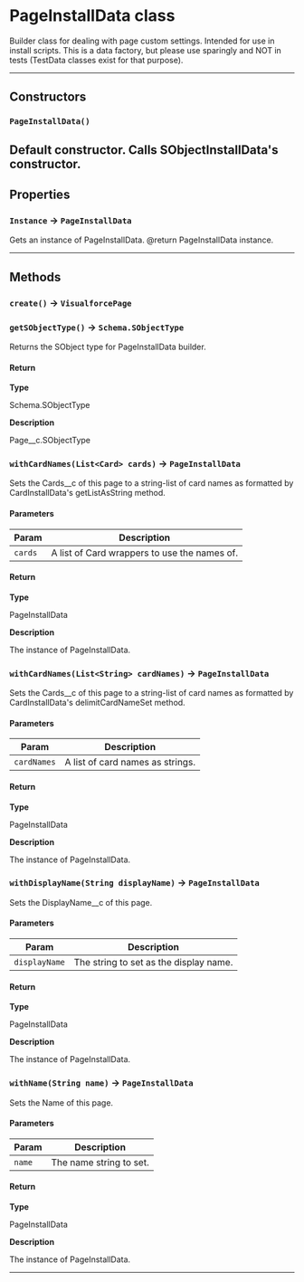 # PageInstallData class

Builder class for dealing with page custom settings. Intended for use in install scripts. This is a data factory, but please use sparingly and NOT in tests (TestData classes exist for that purpose).

---
## Constructors
### `PageInstallData()`

Default constructor. Calls SObjectInstallData's constructor.
---
## Properties

### `Instance` → `PageInstallData`

Gets an instance of PageInstallData. @return PageInstallData instance.

---
## Methods
### `create()` → `VisualforcePage`
### `getSObjectType()` → `Schema.SObjectType`

Returns the SObject type for PageInstallData builder.

#### Return

**Type**

Schema.SObjectType

**Description**

Page__c.SObjectType

### `withCardNames(List<Card> cards)` → `PageInstallData`

Sets the Cards__c of this page to a string-list of card names as formatted by CardInstallData's getListAsString method.

#### Parameters
|Param|Description|
|-----|-----------|
|`cards` |  A list of Card wrappers to use the names of. |

#### Return

**Type**

PageInstallData

**Description**

The instance of PageInstallData.

### `withCardNames(List<String> cardNames)` → `PageInstallData`

Sets the Cards__c of this page to a string-list of card names as formatted by CardInstallData's delimitCardNameSet method.

#### Parameters
|Param|Description|
|-----|-----------|
|`cardNames` |  A list of card names as strings. |

#### Return

**Type**

PageInstallData

**Description**

The instance of PageInstallData.

### `withDisplayName(String displayName)` → `PageInstallData`

Sets the DisplayName__c of this page.

#### Parameters
|Param|Description|
|-----|-----------|
|`displayName` |  The string to set as the display name. |

#### Return

**Type**

PageInstallData

**Description**

The instance of PageInstallData.

### `withName(String name)` → `PageInstallData`

Sets the Name of this page.

#### Parameters
|Param|Description|
|-----|-----------|
|`name` |  The name string to set. |

#### Return

**Type**

PageInstallData

**Description**

The instance of PageInstallData.

---
